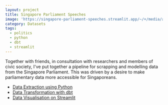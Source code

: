 ```yaml
---
layout: project
title: Singapore Parliament Speeches
image: 'https://singapore-parliament-speeches.streamlit.app/~/+/media/a9154e7ad4df335fd2b0283cfbc0e07b6e633c7798a31979101e5028.png'
category: Datasets
tags:
  - politics
  - python
  - dbt
  - streamlit
---
```


Together with friends, in consultation with researchers and members of civic society, I've put together a pipeline for scrapping and modelling data from the Singapore Parliament. This was driven by a desire to make parliamentary data more accessible for Singaporeans.

* [Data Extraction using Python](https://www.github.com/jeremychia/singapore-parliament-speeches)
* [Data Transformation with dbt](https://www.github.com/jeremychia/singapore-parliament-speeches-dbt)
* [Data Visualisation on Streamlit](https://www.github.com/jeremychia/singapore-parliament-speeches-streamlit)
